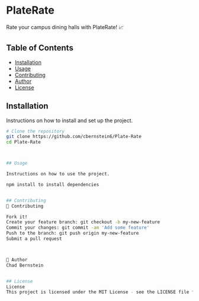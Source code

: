 # PlateRate

Rate your campus dining halls with PlateRate! 📈

## Table of Contents

- [Installation](#installation)
- [Usage](#usage)
- [Contributing](#contributing)
- [Author](#author)
- [License](#license)

## Installation

Instructions on how to install and set up the project.

```sh
# Clone the repository
git clone https://github.com/cbernstein6/Plate-Rate
cd Plate-Rate



## Usage

Instructions on how to use the project.

npm install to install dependencies


## Contributing
🤝 Contributing

Fork it!
Create your feature branch: git checkout -b my-new-feature
Commit your changes: git commit -am 'Add some feature'
Push to the branch: git push origin my-new-feature
Submit a pull request



🤖 Author
Chad Bernstein


## License
License
This project is licensed under the MIT License - see the LICENSE file for details.